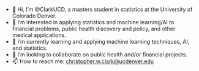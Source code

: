 - 👋 Hi, I’m @ClarkUCD, a masters student in statistics at the University of Colorado Denver.
- 👀 I’m interested in applying statistics and machine learning/AI to financial problems, public health discovery and policy, and other medical applications.
- 🌱 I’m currently learning and applying machine learning techniques, AI, and statistics.
- 💞️ I’m looking to collaborate on public health and/or financial projects.
- 📫 How to reach me: christopher.w.clark@ucdenver.edu

<!---
ClarkUCD/ClarkUCD is a ✨ special ✨ repository because its `README.md` (this file) appears on your GitHub profile.
You can click the Preview link to take a look at your changes.
--->
